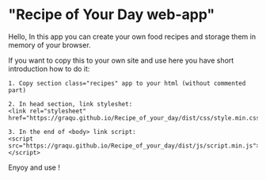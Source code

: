 
# "Recipe of Your Day web-app"

Hello,
 In this app you can create your own food recipes and storage them in memory of your browser.

If you want to copy this to your own site and use here you have short introduction how to do it:

    1. Copy section class="recipes" app to your html (without commented part)

    2. In head section, link styleshet:
    <link rel="stylesheet" href="https://graqu.github.io/Recipe_of_your_day/dist/css/style.min.css">

    3. In the end of <body> link script: 
    <script src="https://graqu.github.io/Recipe_of_your_day/dist/js/script.min.js"></script>
    
Enyoy and use ! 
